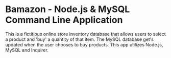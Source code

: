 <h1>Bamazon - Node.js & MySQL Command Line Application </h1>

This is a fictitious online store inventory database that allows users to select a product and 'buy' a quantity of that item. The MySQL database get's updated when the user chooses to buy products. This app utilizes Node.js, MySQL and Inquirer.
